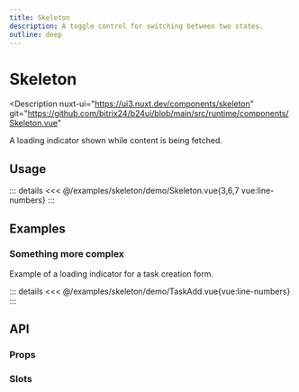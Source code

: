 ```yaml
---
title: Skeleton
description: A toggle control for switching between two states.
outline: deep
---
```

<script setup>
import SkeletonExample from '/examples/skeleton/Skeleton.vue';
import TaskAddExample from '/examples/skeleton/TaskAdd.vue';
</script>
# Skeleton
<Description
  nuxt-ui="https://ui3.nuxt.dev/components/skeleton"
  git="https://github.com/bitrix24/b24ui/blob/main/src/runtime/components/Skeleton.vue"
>
  A loading indicator shown while content is being fetched.
</Description>

## Usage

<div class="lg:min-h-[160px]">
  <ClientOnly>
    <SkeletonExample />
  </ClientOnly>
</div>

::: details
<<< @/examples/skeleton/demo/Skeleton.vue{3,6,7 vue:line-numbers}
:::

## Examples

### Something more complex

Example of a loading indicator for a task creation form.

<div class="lg:min-h-[623px]">
  <ClientOnly>
    <TaskAddExample />
  </ClientOnly>
</div>

::: details
<<< @/examples/skeleton/demo/TaskAdd.vue{vue:line-numbers}
:::

## API

### Props

<ComponentProps component="Skeleton" />

### Slots

<ComponentSlots component="Skeleton" />
